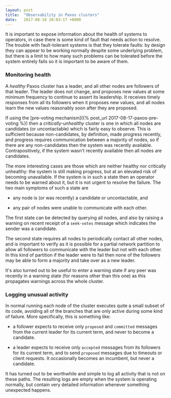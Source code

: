 ```yaml
---
layout: post
title:  "Observability in Paxos clusters"
date:   2017-08-18 20:03:17 +0000
---
```


It is important to expose information about the health of systems to operators,
in case there is some kind of fault that needs action to resolve. The trouble
with fault-tolerant systems is that they tolerate faults: by design they can
appear to be working normally despite some underlying problem, but there is a
limit to how many such problems can be tolerated before the system entirely
fails so it is important to be aware of them.

### Monitoring health

A _healthy_ Paxos cluster has a leader, and all other nodes are followers of
that leader. The leader does not change, and proposes new values at some
minimum frequency to continue to assert its leadership. It receives timely
responses from all its followers when it proposes new values, and all nodes
learn the new values reasonably soon after they are proposed.

If using the [pre-voting mechanism]({% post_url 2017-08-17-paxos-pre-voting %})
then a _critically-unhealthy_ cluster is one in which all nodes are candidates
(or uncontactable) which is fairly easy to observe. This is sufficient because
non-candidates, by definition, made progress recently, and progress requires
communication between a majority of nodes, so if there are any non-candidates
then the system was recently available. Contrapositively, if the system wasn't
recently available then all nodes are candidates.

The more interesting cases are those which are neither healthy nor critically
unhealthy: the system is still making progress, but at an elevated risk of
becoming unavailable. If the system is in such a state then an operator needs
to be warned about it, but it is not urgent to resolve the failure. The two
main symptoms of such a state are

* any node is (or was recently) a candidate or uncontactable, and

* any pair of nodes were unable to communicate with each other.

The first state can be detected by querying all nodes, and also by raising
a warning on recent receipt of a `seek-votes` message which indicates the sender
was a candidate.

The second state requires all nodes to periodically contact all other nodes,
and is important to verify as it is possible for a partial network partition to
allow all followers to communicate with the leader but not with each other. In
this kind of partition if the leader were to fail then none of the followers
may be able to form a majority and take over as a new leader.

It's also turned out to be useful to enter a warning state if any peer was
recently in a warning state (for reasons other than this one) as this
propagates warnings across the whole cluster.

### Logging unusual activity

In normal running each node of the cluster executes quite a small subset of its
code, avoiding all of the branches that are only active during some kind of
failure. More specifically, this is something like:

* a follower expects to receive only `proposed` and `committed` messages from
  the current leader for its current term, and never to become a candidate.

* a leader expects to receive only `accepted` messages from its followers for
  its current term, and to send `proposed` messages due to timeouts or client
requests.  It occasionally becomes an incumbent, but never a candidate.

It has turned out to be worthwhile and simple to log all activity that is not
on these paths. The resulting logs are empty when the system is operating
normally, but contain very detailed information whenever something unexpected
happens.
